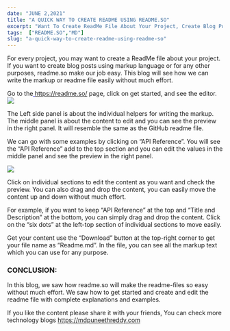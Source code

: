 ```yaml
---
date: "JUNE 2,2021"
title: "A QUICK WAY TO CREATE README USING README.SO"
excerpt: "Want To Create ReadMe File About Your Project, Create Blog Posts Using Markup Language Or For Any Other Purposes, readme.so Make Our Job ..."
tags:  ["README.SO","MD"]
slug: "a-quick-way-to-create-readme-using-readme-so"
---
```

For every project, you may want to create a ReadMe file about your project. If you want to create blog posts using markup language or for any other purposes, readme.so make our job easy. This blog will see how we can write the markup or readme file easily without much effort.

Go to the<a style="color: blue" href=" https://readme.so/">  https://readme.so/</a>  page, click on get started, and see the editor.
<Image src="/images/posts/a-quick-way-to-create-readme-using-readme-so_img1.png">

The Left side panel is about the individual helpers for writing the markup. The middle panel is about the content to edit and you can see the preview in the right panel. It will resemble the same as the GitHub readme file.

We can go with some examples by clicking on “API Reference”. You will see the “API Reference” add to the top section and you can edit the values in the middle panel and see the preview in the right panel.

<Image src="/images/posts/a-quick-way-to-create-readme-using-readme-so_img2.png">

Click on individual sections to edit the content as you want and check the preview. You can also drag and drop the content, you can easily move the content up and down without much effort.

For example, if you want to keep “API Reference” at the top and “Title and Description” at the bottom, you can simply drag and drop the content. Click on the “six dots” at the left-top section of individual sections to move easily.

Get your content use the “Download” button at the top-right corner to get your file name as “Readme.md”. In the file, you can see all the markup text which you can use for any purpose.

### CONCLUSION:
In this blog, we saw how readme.so will make the readme-files so easy without much effort. We saw how to get started and create and edit the readme file with complete explanations and examples.

If you like the content please share it with your friends, You can check more technology blogs <a style="color: blue" href=" https://mdpuneethreddy.com"> https://mdpuneethreddy.com</a> 